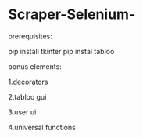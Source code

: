# Scraper-Selenium-

prerequisites:

pip install tkinter
pip instal tabloo

bonus elements:

1.decorators 

2.tabloo gui

3.user ui

4.universal functions
